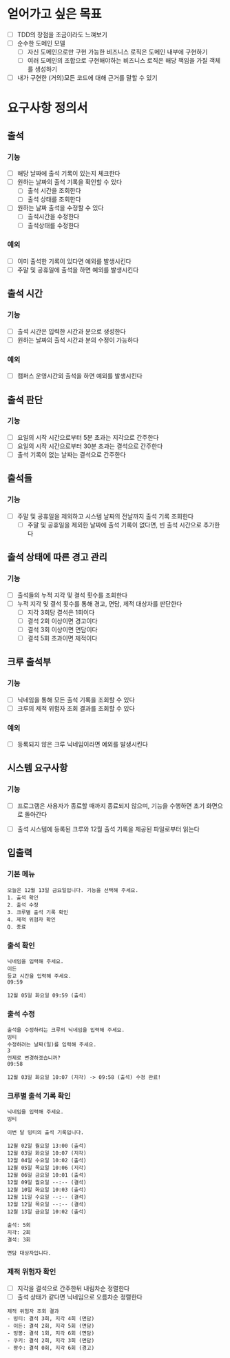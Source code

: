 # 얻어가고 싶은 목표
- [ ] TDD의 장점을 조금이라도 느껴보기
- [ ] 순수한 도메인 모델
  - [ ] 자신 도메인으로만 구현 가능한 비즈니스 로직은 도메인 내부에 구현하기
  - [ ] 여러 도메인의 조합으로 구현해야하는 비즈니스 로직은 해당 책임을 가질 객체를 생성하기
- [ ] 내가 구현한 (거의)모든 코드에 대해 근거를 말할 수 있기

# 요구사항 정의서

## 출석

### 기능
- [ ] 해당 날짜에 출석 기록이 있는지 체크한다
- [ ] 원하는 날짜의 출석 기록을 확인할 수 있다
  - [ ] 출석 시간을 조회한다
  - [ ] 출석 상태를 조회한다
- [ ] 원하는 날짜 출석을 수정할 수 있다
  - [ ] 출석시간을 수정한다
  - [ ] 출석상태를 수정한다

### 예외
- [ ] 이미 출석한 기록이 있다면 예외를 발생시킨다
- [ ] 주말 및 공휴일에 출석을 하면 예외를 발생시킨다

## 출석 시간
### 기능
- [ ] 출석 시간은 입력한 시간과 분으로 생성한다
- [ ] 원하는 날짜의 출석 시간과 분의 수정이 가능하다

### 예외
- [ ] 캠퍼스 운영시간외 출석을 하면 예외를 발생시킨다

## 출석 판단
### 기능
- [ ] 요일의 시작 시간으로부터 5분 초과는 지각으로 간주한다
- [ ] 요일의 시작 시간으로부터 30분 초과는 결석으로 간주한다
- [ ] 출석 기록이 없는 날짜는 결석으로 간주한다

## 출석들
### 기능
- [ ] 주말 및 공휴일을 제외하고 시스템 날짜의 전날까지 출석 기록 조회한다
  - [ ] 주말 및 공휴일을 제외한 날짜에 출석 기록이 없다면, 빈 출석 시간으로 추가한다

## 출석 상태에 따른 경고 관리
### 기능
- [ ] 출석들의 누적 지각 및 결석 횟수를 조회한다
- [ ] 누적 지각 및 결석 횟수를 통해 경고, 면담, 제적 대상자를 판단한다
  - [ ] 지각 3회당 결석은 1회이다
  - [ ] 결석 2회 이상이면 경고이다
  - [ ] 결석 3회 이상이면 면담이다
  - [ ] 결석 5회 초과이면 제적이다

## 크루 출석부
### 기능
- [ ] 닉네임을 통해 모든 출석 기록을 조회할 수 있다
- [ ] 크루의 제적 위험자 조회 결과를 조회할 수 있다

### 예외
- [ ] 등록되지 않은 크루 닉네임이라면 예외를 발생시킨다


## 시스템 요구사항
### 기능
- [ ] 프로그램은 사용자가 종료할 때까지 종료되지 않으며, 기능을 수행하면 초기 화면으로 돌아간다
- [ ] 출석 시스템에 등록된 크루와 12월 출석 기록을 제공된 파일로부터 읽는다


## 입출력

### 기본 메뉴
```angular2html
오늘은 12월 13일 금요일입니다. 기능을 선택해 주세요.
1. 출석 확인
2. 출석 수정
3. 크루별 출석 기록 확인
4. 제적 위험자 확인
Q. 종료
```

### 출석 확인
```angular2html
닉네임을 입력해 주세요.
이든
등교 시간을 입력해 주세요.
09:59

12월 05일 화요일 09:59 (출석)
```

### 출석 수정
```angular2html
출석을 수정하려는 크루의 닉네임을 입력해 주세요.
빙티
수정하려는 날짜(일)를 입력해 주세요.
3
언제로 변경하겠습니까?
09:58

12월 03일 화요일 10:07 (지각) -> 09:58 (출석) 수정 완료!
```

### 크루별 출석 기록 확인
```angular2html
닉네임을 입력해 주세요.
빙티

이번 달 빙티의 출석 기록입니다.

12월 02일 월요일 13:00 (출석)
12월 03일 화요일 10:07 (지각)
12월 04일 수요일 10:02 (출석)
12월 05일 목요일 10:06 (지각)
12월 06일 금요일 10:01 (출석)
12월 09일 월요일 --:-- (결석)
12월 10일 화요일 10:03 (출석)
12월 11일 수요일 --:-- (결석)
12월 12일 목요일 --:-- (결석)
12월 13일 금요일 10:02 (출석)

출석: 5회
지각: 2회
결석: 3회

면담 대상자입니다.
```

### 제적 위험자 확인
- [ ] 지각을 결석으로 간주한뒤 내림차순 정렬한다
- [ ] 출석 상태가 같다면 닉네임으로 오름차순 정렬한다
```angular2html
제적 위험자 조회 결과
- 빙티: 결석 3회, 지각 4회 (면담)
- 이든: 결석 2회, 지각 5회 (면담)
- 빙봉: 결석 1회, 지각 6회 (면담)
- 쿠키: 결석 2회, 지각 3회 (면담)
- 짱수: 결석 0회, 지각 6회 (경고)
```
